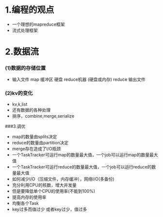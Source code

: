 # 1.编程的观点
* 一个理想的mapreduce框架
* 流式处理框架

# 2.数据流
### (1)数据的存储位置
* 输入文件 map 缓冲区 硬盘 reduce机器 (硬盘或内存) reduce 输出文件

### (2)kv的变化
* kv,k,list<V>
* 还有数据的各种处理
* 排序，combine,merge,serialize

###3.调优
* map的数量由splits决定
* reduce的数量由partition决定
* merge存在造成了I/O瓶颈
* 一个TaskTracker可运行map的数量最大值，一个job可以运行map的数量最大值
* 一个TaskTracker可运行reduce的数量最大值，一个job可以运行reduce的数量最大值
* 如何减少I/O（压缩文件，内存缓冲），网络I/O(多备份)
* 充分利用CPU的核数，增大并发量
* 但是要降低单个CPU的使用率(不能到100%)
* 提高内存的使用率
* 均衡各个Task
* key过多而值过少
或者key过少，值过多
